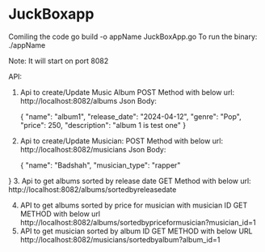# JuckBoxapp

Comiling the code
  go build -o appName JuckBoxApp.go
To run the binary:
  ./appName

Note: It will start on port 8082

API:
1. Api to create/Update Music Album
   POST Method with below url:
   http://localhost:8082/albums
   Json Body:

   {
    "name": "album1",
    "release_date": "2024-04-12",
    "genre": "Pop",
    "price": 250,
    "description": "album 1 is test one"
}

2. Api to create/Update Musician:
   POST Method with below url:
   http://localhost:8082/musicians
   Json Body:

   {
    "name": "Badshah",
    "musician_type": "rapper"

  } 
 3. Api to get albums sorted by release date
     GET Method with below url:
     http://localhost:8082/albums/sortedbyreleasedate

 4. API to get albums sorted by price for musician with musician ID
    GET METHOD with below url
     http://localhost:8082/albums/sortedbypriceformusician?musician_id=1
 5. API to get musician sorted by album ID
     GET METHOD with below URL
    http://localhost:8082/musicians/sortedbyalbum?album_id=1

       

